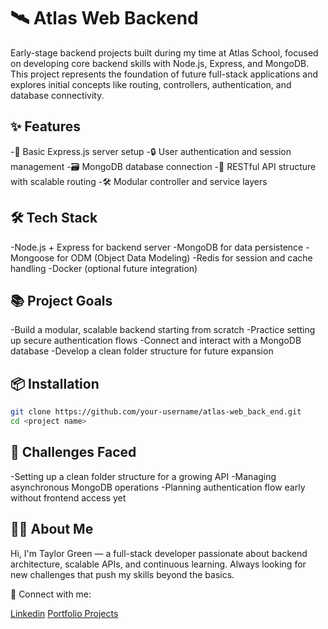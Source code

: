 # 🛰️ Atlas Web Backend

Early-stage backend projects built during my time at Atlas School, focused on developing core backend skills with Node.js, Express, and MongoDB.
This project represents the foundation of future full-stack applications and explores initial concepts like routing, controllers, authentication, and database connectivity.



## ✨ Features

-🚀 Basic Express.js server setup
-🔒 User authentication and session management
-🗃️ MongoDB database connection
-🔄 RESTful API structure with scalable routing
-🛠️ Modular controller and service layers



## 🛠 Tech Stack

-Node.js + Express for backend server
-MongoDB for data persistence
-Mongoose for ODM (Object Data Modeling)
-Redis for session and cache handling
-Docker (optional future integration)



## 📚 Project Goals

-Build a modular, scalable backend starting from scratch
-Practice setting up secure authentication flows
-Connect and interact with a MongoDB database
-Develop a clean folder structure for future expansion



## 📦 Installation

```bash
git clone https://github.com/your-username/atlas-web_back_end.git
cd <project name>
```


## 🧠 Challenges Faced

-Setting up a clean folder structure for a growing API
-Managing asynchronous MongoDB operations
-Planning authentication flow early without frontend access yet


## 🧑‍💻 About Me

Hi, I'm Taylor Green — a full-stack developer passionate about backend architecture, scalable APIs, and continuous learning.
Always looking for new challenges that push my skills beyond the basics.

📎 Connect with me:

[Linkedin](https://www.linkedin.com/in/greentaylor27/)
[Portfolio Projects](https://github.com/Greentaylor27?tab=repositories)
